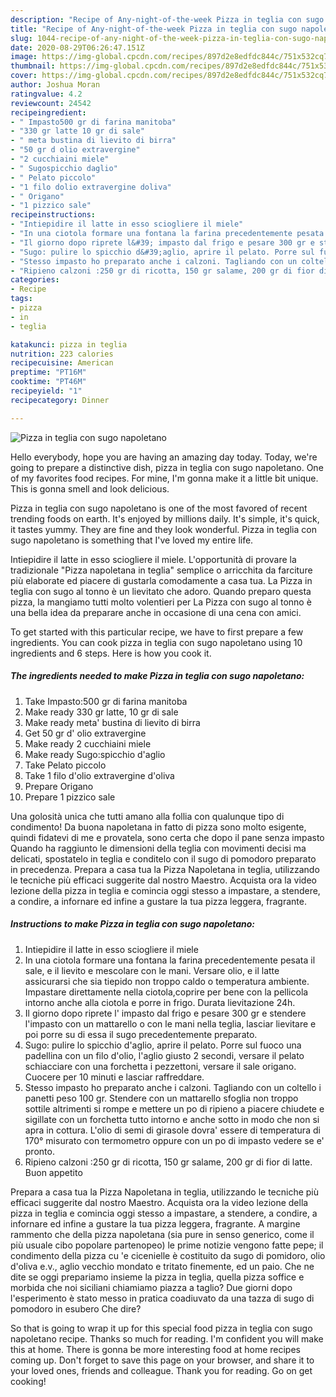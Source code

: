 ```yaml
---
description: "Recipe of Any-night-of-the-week Pizza in teglia con sugo napoletano"
title: "Recipe of Any-night-of-the-week Pizza in teglia con sugo napoletano"
slug: 1044-recipe-of-any-night-of-the-week-pizza-in-teglia-con-sugo-napoletano
date: 2020-08-29T06:26:47.151Z
image: https://img-global.cpcdn.com/recipes/897d2e8edfdc844c/751x532cq70/pizza-in-teglia-con-sugo-napoletano-recipe-main-photo.jpg
thumbnail: https://img-global.cpcdn.com/recipes/897d2e8edfdc844c/751x532cq70/pizza-in-teglia-con-sugo-napoletano-recipe-main-photo.jpg
cover: https://img-global.cpcdn.com/recipes/897d2e8edfdc844c/751x532cq70/pizza-in-teglia-con-sugo-napoletano-recipe-main-photo.jpg
author: Joshua Moran
ratingvalue: 4.2
reviewcount: 24542
recipeingredient:
- " Impasto500 gr di farina manitoba"
- "330 gr latte 10 gr di sale"
- " meta bustina di lievito di birra"
- "50 gr d olio extravergine"
- "2 cucchiaini miele"
- " Sugospicchio daglio"
- " Pelato piccolo"
- "1 filo dolio extravergine doliva"
- " Origano"
- "1 pizzico sale"
recipeinstructions:
- "Intiepidire il latte in esso sciogliere il miele"
- "In una ciotola formare una fontana la farina precedentemente pesata il sale, e il lievito e mescolare con le mani. Versare olio, e il latte assicurarsi che sia tiepido non troppo caldo o temperatura ambiente. Impastare direttamente nella ciotola,coprire per bene con la pellicola intorno anche alla ciotola e porre in frigo. Durata lievitazione 24h."
- "Il giorno dopo riprete l&#39; impasto dal frigo e pesare 300 gr e stendere l&#39;impasto con un mattarello o con le mani nella teglia, lasciar lievitare e poi porre su di essa il sugo precedentemente preparato."
- "Sugo: pulire lo spicchio d&#39;aglio, aprire il pelato. Porre sul fuoco una padellina con un filo d&#39;olio, l&#39;aglio giusto 2 secondi, versare il pelato schiacciare con una forchetta i pezzettoni, versare il sale origano. Cuocere per 10 minuti e lasciar raffreddare."
- "Stesso impasto ho preparato anche i calzoni. Tagliando con un coltello i panetti peso 100 gr. Stendere con un mattarello sfoglia non troppo sottile altrimenti si rompe e mettere un po di ripieno a piacere chiudete e sigillate con un forchetta tutto intorno e anche sotto in modo che non si apra in cottura. L&#39;olio di semi di girasole dovra&#39; essere di temperatura di 170° misurato con termometro oppure con un po di impasto vedere se e&#39; pronto."
- "Ripieno calzoni :250 gr di ricotta, 150 gr salame, 200 gr di fior di latte. Buon appetito"
categories:
- Recipe
tags:
- pizza
- in
- teglia

katakunci: pizza in teglia 
nutrition: 223 calories
recipecuisine: American
preptime: "PT16M"
cooktime: "PT46M"
recipeyield: "1"
recipecategory: Dinner

---
```



![Pizza in teglia con sugo napoletano](https://img-global.cpcdn.com/recipes/897d2e8edfdc844c/751x532cq70/pizza-in-teglia-con-sugo-napoletano-recipe-main-photo.jpg)

Hello everybody, hope you are having an amazing day today. Today, we're going to prepare a distinctive dish, pizza in teglia con sugo napoletano. One of my favorites food recipes. For mine, I'm gonna make it a little bit unique. This is gonna smell and look delicious.

Pizza in teglia con sugo napoletano is one of the most favored of recent trending foods on earth. It's enjoyed by millions daily. It's simple, it's quick, it tastes yummy. They are fine and they look wonderful. Pizza in teglia con sugo napoletano is something that I've loved my entire life.

Intiepidire il latte in esso sciogliere il miele. L&#39;opportunità di provare la tradizionale &#34;Pizza napoletana in teglia&#34; semplice o arricchita da farciture più elaborate ed piacere di gustarla comodamente a casa tua. La Pizza in teglia con sugo al tonno è un lievitato che adoro. Quando preparo questa pizza, la mangiamo tutti molto volentieri per La Pizza con sugo al tonno è una bella idea da preparare anche in occasione di una cena con amici.


To get started with this particular recipe, we have to first prepare a few ingredients. You can cook pizza in teglia con sugo napoletano using 10 ingredients and 6 steps. Here is how you cook it.

<!--inarticleads1-->

##### The ingredients needed to make Pizza in teglia con sugo napoletano:

1. Take  Impasto:500 gr di farina manitoba
1. Make ready 330 gr latte, 10 gr di sale
1. Make ready  meta&#39; bustina di lievito di birra
1. Get 50 gr d&#39; olio extravergine
1. Make ready 2 cucchiaini miele
1. Make ready  Sugo:spicchio d&#39;aglio
1. Take  Pelato piccolo
1. Take 1 filo d&#39;olio extravergine d&#39;oliva
1. Prepare  Origano
1. Prepare 1 pizzico sale


Una golosità unica che tutti amano alla follia con qualunque tipo di condimento! Da buona napoletana in fatto di pizza sono molto esigente, quindi fidatevi di me e provatela, sono certa che dopo il pane senza impasto Quando ha raggiunto le dimensioni della teglia con movimenti decisi ma delicati, spostatelo in teglia e conditelo con il sugo di pomodoro preparato in precedenza. Prepara a casa tua la Pizza Napoletana in teglia, utilizzando le tecniche più efficaci suggerite dal nostro Maestro. Acquista ora la video lezione della pizza in teglia e comincia oggi stesso a impastare, a stendere, a condire, a infornare ed infine a gustare la tua pizza leggera, fragrante. 

<!--inarticleads2-->

##### Instructions to make Pizza in teglia con sugo napoletano:

1. Intiepidire il latte in esso sciogliere il miele
1. In una ciotola formare una fontana la farina precedentemente pesata il sale, e il lievito e mescolare con le mani. Versare olio, e il latte assicurarsi che sia tiepido non troppo caldo o temperatura ambiente. Impastare direttamente nella ciotola,coprire per bene con la pellicola intorno anche alla ciotola e porre in frigo. Durata lievitazione 24h.
1. Il giorno dopo riprete l&#39; impasto dal frigo e pesare 300 gr e stendere l&#39;impasto con un mattarello o con le mani nella teglia, lasciar lievitare e poi porre su di essa il sugo precedentemente preparato.
1. Sugo: pulire lo spicchio d&#39;aglio, aprire il pelato. Porre sul fuoco una padellina con un filo d&#39;olio, l&#39;aglio giusto 2 secondi, versare il pelato schiacciare con una forchetta i pezzettoni, versare il sale origano. Cuocere per 10 minuti e lasciar raffreddare.
1. Stesso impasto ho preparato anche i calzoni. Tagliando con un coltello i panetti peso 100 gr. Stendere con un mattarello sfoglia non troppo sottile altrimenti si rompe e mettere un po di ripieno a piacere chiudete e sigillate con un forchetta tutto intorno e anche sotto in modo che non si apra in cottura. L&#39;olio di semi di girasole dovra&#39; essere di temperatura di 170° misurato con termometro oppure con un po di impasto vedere se e&#39; pronto.
1. Ripieno calzoni :250 gr di ricotta, 150 gr salame, 200 gr di fior di latte. Buon appetito


Prepara a casa tua la Pizza Napoletana in teglia, utilizzando le tecniche più efficaci suggerite dal nostro Maestro. Acquista ora la video lezione della pizza in teglia e comincia oggi stesso a impastare, a stendere, a condire, a infornare ed infine a gustare la tua pizza leggera, fragrante. A margine rammento che della pizza napoletana (sia pure in senso generico, come il più usuale cibo popolare partenopeo) le prime notizie vengono fatte pepe; il condimento della pizza cu &#39;e cicenielle è costituito da sugo di pomidoro, olio d&#39;oliva e.v., aglio vecchio mondato e tritato finemente, ed un paio. Che ne dite se oggi prepariamo insieme la pizza in teglia, quella pizza soffice e morbida che noi siciliani chiamiamo piazza a taglio? Due giorni dopo l&#39;esperimento è stato messo in pratica coadiuvato da una tazza di sugo di pomodoro in esubero Che dire? 

So that is going to wrap it up for this special food pizza in teglia con sugo napoletano recipe. Thanks so much for reading. I'm confident you will make this at home. There is gonna be more interesting food at home recipes coming up. Don't forget to save this page on your browser, and share it to your loved ones, friends and colleague. Thank you for reading. Go on get cooking!
